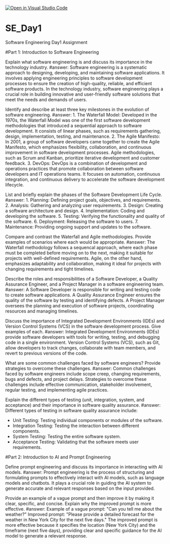 [![Open in Visual Studio Code](https://classroom.github.com/assets/open-in-vscode-2e0aaae1b6195c2367325f4f02e2d04e9abb55f0b24a779b69b11b9e10269abc.svg)](https://classroom.github.com/online_ide?assignment_repo_id=15587009&assignment_repo_type=AssignmentRepo)
# SE_Day1
Software Engineering Day1 Assignment

#Part 1: Introduction to Software Engineering

Explain what software engineering is and discuss its importance in the technology industry.
  #answer: Software engineering is a systematic approach to designing, developing, and maintaining software applications. It involves applying engineering principles to software development processes to ensure the creation of high-quality, reliable, and efficient software products. In the technology industry, software engineering plays a crucial role in building innovative and user-friendly software solutions that meet the needs and demands of users.

Identify and describe at least three key milestones in the evolution of software engineering.
   #answer: 1. The Waterfall Model: Developed in the 1970s, the Waterfall Model was one of the first software development methodologies that introduced a sequential approach to software development. It consists of linear phases, such as requirements gathering, design, implementation, testing, and maintenance.
  2. The Agile Manifesto: In 2001, a group of software developers came together to create the Agile Manifesto, which emphasizes flexibility, collaboration, and continuous improvement in software development processes. Agile methodologies, such as Scrum and Kanban, prioritize iterative development and customer feedback.
   3. DevOps: DevOps is a combination of development and operations practices that promote collaboration between software developers and IT operations teams. It focuses on automation, continuous integration, and continuous delivery to accelerate the software development lifecycle.

List and briefly explain the phases of the Software Development Life Cycle.
 #answer: 1. Planning: Defining project goals, objectives, and requirements.
2. Analysis: Gathering and analyzing user requirements.
3. Design: Creating a software architecture and design.
4. Implementation: Coding and developing the software.
5. Testing: Verifying the functionality and quality of the software.
6. Deployment: Releasing the software to users.
7. Maintenance: Providing ongoing support and updates to the software.


Compare and contrast the Waterfall and Agile methodologies. Provide examples of scenarios where each would be appropriate.
 #answer: The Waterfall methodology follows a sequencal approach, where each phase must be completed before moving on to the next, making it suitable for projects with well-defined requirements. Agile, on the other hand, emphasizes adaptability and collaboration, making it ideal for projects with changing requirements and tight timelines. 

Describe the roles and responsibilities of a Software Developer, a Quality Assurance Engineer, and a Project Manager in a software engineering team.
  #answer: A Software Developer is responsible for writing and testing code to create software applications. A Quality Assurance Engineer ensures the quality of the software by testing and identifying defects. A Project Manager oversees the planning and execution of software projects, coordinating resources and managing timelines.

Discuss the importance of Integrated Development Environments (IDEs) and Version Control Systems (VCS) in the software development process. Give examples of each.
 #answer: Integrated Development Environments (IDEs) provide software developers with tools for writing, testing, and debugging code in a single environment. Version Control Systems (VCS), such as Git, allow developers to track changes, collaborate with team members, and revert to previous versions of the code.

What are some common challenges faced by software engineers? Provide strategies to overcome these challenges.
  #answer: Common challenges faced by software engineers include scope creep, changing requirements, bugs and defects, and project delays. Strategies to overcome these challenges include effective communication, stakeholder involvement, regular testing, and implementing agile practices.

Explain the different types of testing (unit, integration, system, and acceptance) and their importance in software quality assurance.
  #answer: Different types of testing in software quality assurance include:
- Unit Testing: Testing individual components or modules of the software.
- Integration Testing: Testing the interaction between different components.
- System Testing: Testing the entire software system.
- Acceptance Testing: Validating that the software meets user requirements.

#Part 2: Introduction to AI and Prompt Engineering

Define prompt engineering and discuss its importance in interacting with AI models.
    #answer: Prompt engineering is the process of structuring and formulating prompts to effectively interact with AI models, such as language models and chatbots. 
    It plays a crucial role in guiding the AI system to generate accurate and relevant responses based on the input provided.

Provide an example of a vague prompt and then improve it by making it clear, specific, and concise. Explain why the improved prompt is more effective.
    #answer: Example of a vague prompt: "Can you tell me about the weather?" Improved prompt: "Please provide a detailed forecast for the weather in New York City for the next five days." The improved prompt is more effective because it specifies the location (New York City) and the timeframe (next five days), providing clear and specific guidance for the AI model to generate a relevant response.
